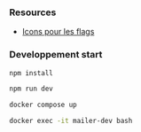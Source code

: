 ### Resources
* [Icons pour les flags](https://www.flaticon.com/packs/countrys-flags)

### Developpement start
```bash
npm install
```
```bash
npm run dev
```
```bash
docker compose up
```
```bash
docker exec -it mailer-dev bash
```
